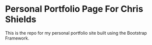 # Personal Portfolio Page For Chris Shields

This is the repo for my personal portfolio site built using the Bootstrap Framework.
